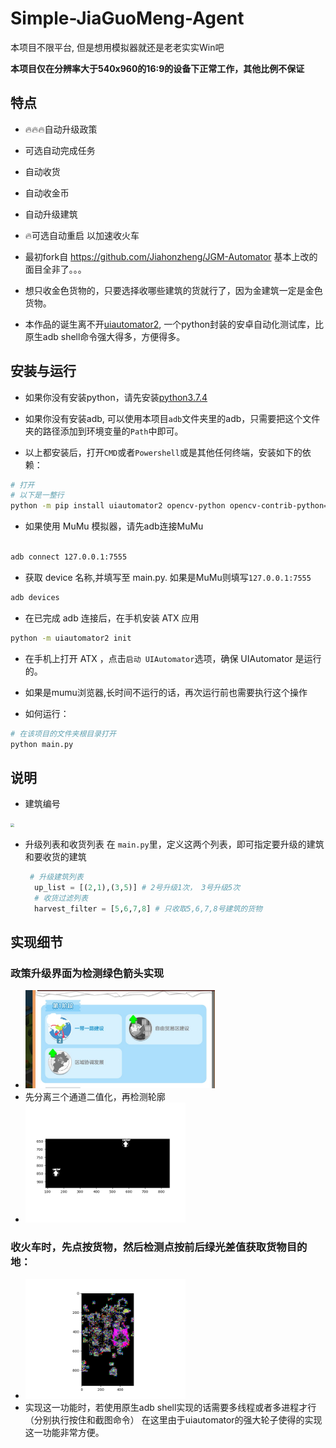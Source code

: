 # Simple-JiaGuoMeng-Agent
本项目不限平台, 但是想用模拟器就还是老老实实Win吧

**本项目仅在分辨率大于540x960的16:9的设备下正常工作，其他比例不保证**
## 特点
* 🔥🔥🔥自动升级政策
* 可选自动完成任务
* 自动收货
* 自动收金币
* 自动升级建筑
* 🔥可选自动重启 以加速收火车
* 最初fork自 https://github.com/Jiahonzheng/JGM-Automator 基本上改的面目全非了。。。

* 想只收金色货物的，只要选择收哪些建筑的货就行了，因为金建筑一定是金色货物。
* 本作品的诞生离不开[uiautomator2](https://github.com/openatx/uiautomator2), 一个python封装的安卓自动化测试库，比原生adb shell命令强大得多，方便得多。 
## 安装与运行


+ 如果你没有安装python，请先安装[python3.7.4](https://www.python.org/downloads/release/python-374/)

+ 如果你没有安装adb, 可以使用本项目`adb`文件夹里的adb，只需要把这个文件夹的路径添加到环境变量的`Path`中即可。

+ 以上都安装后，打开`CMD`或者`Powershell`或是其他任何终端，安装如下的依赖：
```bash
# 打开
# 以下是一整行
python -m pip install uiautomator2 opencv-python opencv-contrib-python==3.4.2.16 -i https://pypi.tuna.tsinghua.edu.cn/simple/
```
+ 如果使用 MuMu 模拟器，请先adb连接MuMu
```bash

adb connect 127.0.0.1:7555
```

+ 获取 device 名称,并填写至 main.py. 如果是MuMu则填写`127.0.0.1:7555`
```bash
adb devices
```

+ 在已完成 adb 连接后，在手机安装 ATX 应用
```bash
python -m uiautomator2 init
```

+ 在手机上打开 ATX ，点击`启动 UIAutomator`选项，确保 UIAutomator 是运行的。
+ 如果是mumu浏览器,长时间不运行的话，再次运行前也需要执行这个操作

+ 如何运行：

``` bash
# 在该项目的文件夹根目录打开
python main.py
```


## 说明

+ 建筑编号

<img src="./assets/Screenshot.png" style="zoom:40%" />


+ 升级列表和收货列表
  在 `main.py`里，定义这两个列表，即可指定要升级的建筑和要收货的建筑
  ```py
   # 升级建筑列表
    up_list = [(2,1),(3,5)] # 2号升级1次， 3号升级5次
    # 收货过滤列表
    harvest_filter = [5,6,7,8] # 只收取5,6,7,8号建筑的货物
  ```

## 实现细节

### 政策升级界面为检测绿色箭头实现
* <img src="./assets/Policies2.png" style="zoom:30%" />
* 先分离三个通道二值化，再检测轮廓
* <img src="./assets/ArrowFind.png" style="zoom:40%" />
### 收火车时，先点按货物，然后检测点按前后绿光差值获取货物目的地：
* <img src="./assets/Diff2.png" style="zoom:40%" />
* 实现这一功能时，若使用原生adb shell实现的话需要多线程或者多进程才行（分别执行按住和截图命令）
在这里由于uiautomator的强大轮子使得的实现这一功能非常方便。

